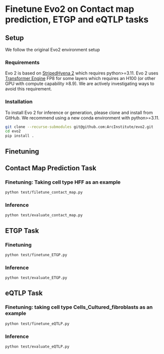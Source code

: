 # Finetune Evo2 on Contact map prediction, ETGP and eQTLP tasks

## Setup

We follow the original Evo2 environment setup

### Requirements

Evo 2 is based on [StripedHyena 2](https://github.com/Zymrael/vortex) which requires python>=3.11. Evo 2 uses [Transformer Engine](https://github.com/NVIDIA/TransformerEngine) FP8 for some layers which requires an H100 (or other GPU with compute capability ≥8.9). We are actively investigating ways to avoid this requirement.

### Installation

To install Evo 2 for inference or generation, please clone and install from GitHub. We recommend using a new conda environment with python>=3.11.

```bash
git clone --recurse-submodules git@github.com:ArcInstitute/evo2.git
cd evo2
pip install .
```

## Finetuning

## Contact Map Prediction Task

### Finetuning: Taking cell type HFF as an example

```markdown
python test/filetune_contact_map.py
```

### Inference

```markdown
python test/evaluate_contact_map.py
```

## ETGP Task 

### Finetuning

```markdown
python test/finetune_ETGP.py
```

### Inference

```markdown
python test/evaluate_ETGP.py
```

## eQTLP Task

### Finetuning: taking cell type Cells_Cultured_fibroblasts as an example

```markdown
python test/finetune_eQTLP.py
```

### Inference

```markdown
python test/evaluate_eQTLP.py
```